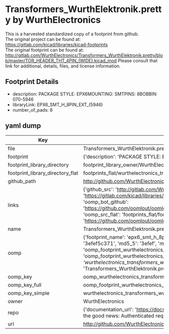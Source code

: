 # Transformers_WurthElektronik.pretty by WurthElectronics  
This is a harvested standardized copy of a footprint from github.  
The original project can be found at:  
https://gitlab.com/kicad/libraries/kicad-footprints  
The original footprint can be found at:
http://gitlab.com/WurthElectronics/Transformers_WurthElektronik.pretty/blob/master/TOR_HEADER_THT_4PIN_(WIDE).kicad_mod
Please consult that link for additional, details, files, and license information.  
## Footprint Details
* description: PACKAGE STYLE: EPX6MOUNTING: SMTPINS: 8BOBBIN: 070-5946  
* libraryLink: EPX6_SMT_H_8PIN_EXT_(5946)  
* number_of_pads: 8  
## yaml dump  
| Key | Value |  
| --- | --- |  
| file | Transformers_WurthElektronik.pretty/EPX6_SMT_H_8PIN_EXT_(5946).kicad_mod |  
| footprint | {'description': 'PACKAGE STYLE: EPX6MOUNTING: SMTPINS: 8BOBBIN: 070-5946', 'libraryLink': 'EPX6_SMT_H_8PIN_EXT_(5946)', 'number_of_pads': 8} |  
| footprint_library_directory | footprint_library_owner/WurthElectronics_Transformers_WurthElektronik.pretty |  
| footprint_library_directory_flat | footprints_flat/wurthelectronics_transformers_wurthelektronik_epx6_smt_h_8pin_ext_(5946)/working |  
| github_path | http://github.com/WurthElectronics/Transformers_WurthElektronik.pretty/blob/master/EPX6_SMT_H_8PIN_EXT_(5946).kicad_mod |  
| links | {'github_src': 'http://gitlab.com/WurthElectronics/Transformers_WurthElektronik.pretty/blob/master/TOR_HEADER_THT_4PIN_(WIDE).kicad_mod', 'github_src_repo': 'https://gitlab.com/kicad/libraries/kicad-footprints', 'oomp_bot': 'footprints/wurthelectronics_transformers_wurthelektronik_epx6_smt_h_8pin_ext_(5946)/working', 'oomp_bot_github': 'https://github.com/oomlout/oomlout_oomp_footprint_bot/tree/main/footprints/wurthelectronics_transformers_wurthelektronik_epx6_smt_h_8pin_ext_(5946)/working', 'oomp_src_flat': 'footprints_flat/footprints_flat/wurthelectronics_transformers_wurthelektronik_epx6_smt_h_8pin_ext_(5946)/working', 'oomp_src_flat_github': 'https://github.com/oomlout/oomlout_oomp_footprint_src/tree/main/footprints_flat/wurthelectronics_transformers_wurthelektronik_epx6_smt_h_8pin_ext_(5946)/working'} |  
| name | Transformers_WurthElektronik.pretty |  
| oomp | {'footprint_name': 'epx6_smt_h_8pin_ext_(5946)', 'library_name': 'transformers_wurthelektronik', 'md5': '3efef5c371825a4b18b1a90019c9f6c8', 'md5_10': '3efef5c371', 'md5_5': '3efef', 'md5_6': '3efef5', 'oomp_key': 'oomp_wurthelectronics_transformers_wurthelektronik_epx6_smt_h_8pin_ext_(5946)', 'oomp_key_extra': 'oomp_footprint_wurthelectronics_transformers_wurthelektronik_epx6_smt_h_8pin_ext_(5946)', 'oomp_key_full': 'oomp_footprint_wurthelectronics_transformers_wurthelektronik_epx6_smt_h_8pin_ext_(5946)_3efef5', 'oomp_key_simple': 'wurthelectronics_transformers_wurthelektronik_epx6_smt_h_8pin_ext_(5946)', 'original_filename': 'Transformers_WurthElektronik.pretty/EPX6_SMT_H_8PIN_EXT_(5946).kicad_mod', 'owner_name': 'wurthelectronics'} |  
| oomp_key | oomp_wurthelectronics_transformers_wurthelektronik_epx6_smt_h_8pin_ext_(5946) |  
| oomp_key_full | oomp_footprint_wurthelectronics_transformers_wurthelektronik_epx6_smt_h_8pin_ext_(5946) |  
| oomp_key_simple | wurthelectronics_transformers_wurthelektronik_epx6_smt_h_8pin_ext_(5946) |  
| owner | WurthElectronics |  
| repo | {'documentation_url': 'https://docs.github.com/rest/overview/resources-in-the-rest-api#rate-limiting', 'message': "API rate limit exceeded for 84.66.173.59. (But here's the good news: Authenticated requests get a higher rate limit. Check out the documentation for more details.)"} |  
| url | http://github.com/WurthElectronics/Transformers_WurthElektronik.pretty |  

